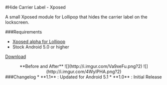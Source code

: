 #Hide Carrier Label - Xposed

A small Xposed module for Lollipop that hides the carrier label on the lockscreen.

###Requirements
* [Xposed alpha for Lollipop](http://forum.xda-developers.com/showthread.php?t=3034811)  
* Stock Android 5.0 or higher

[Download](http://repo.xposed.info/module/com.nadeemsultan.hidecarrierlabel)  
<center>
**Before and After**  
![](http://i.imgur.com/Va9xeFu.png?2)
![](http://i.imgur.com/4WyIPHA.png?2)
</center>
###Changelog
* **1.1** : Updated for Android 5.1
* **1.0** : Initial Release